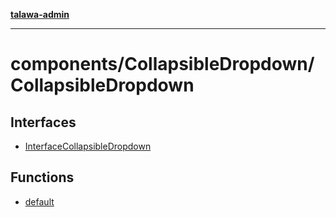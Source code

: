 [**talawa-admin**](../../../README.md)

***

# components/CollapsibleDropdown/CollapsibleDropdown

## Interfaces

- [InterfaceCollapsibleDropdown](interfaces/InterfaceCollapsibleDropdown.md)

## Functions

- [default](functions/default.md)
